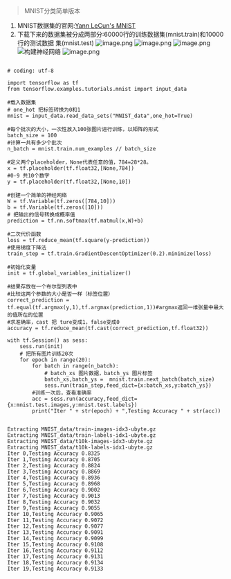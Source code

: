 >MNIST分类简单版本
1. MNIST数据集的官网:[Yann LeCun's MNIST](http://yann.lecun.com/exdb/mnist/)
2. 下载下来的数据集被分成两部分:60000行的训练数据集(mnist.train)和10000行的测试数据
集(mnist.test)
![image.png](https://upload-images.jianshu.io/upload_images/6634703-f6927fad28c7ebe5.png?imageMogr2/auto-orient/strip%7CimageView2/2/w/1240)
![image.png](https://upload-images.jianshu.io/upload_images/6634703-de972de7aea98ca5.png?imageMogr2/auto-orient/strip%7CimageView2/2/w/1240)
![image.png](https://upload-images.jianshu.io/upload_images/6634703-291a2fcab1958000.png?imageMogr2/auto-orient/strip%7CimageView2/2/w/1240)
![构建神经网络](https://upload-images.jianshu.io/upload_images/6634703-fa2f280f7c8c8ab1.png?imageMogr2/auto-orient/strip%7CimageView2/2/w/200)
![image.png](https://upload-images.jianshu.io/upload_images/6634703-30af0c2a5a0ed9bd.png?imageMogr2/auto-orient/strip%7CimageView2/2/w/1240)
```

# coding: utf-8

import tensorflow as tf
from tensorflow.examples.tutorials.mnist import input_data

#载入数据集
# one_hot 把标签转换为0和1
mnist = input_data.read_data_sets("MNIST_data",one_hot=True)

#每个批次的大小，一次性放入100张图片进行训练，以矩阵的形式
batch_size = 100
#计算一共有多少个批次
n_batch = mnist.train.num_examples // batch_size

#定义两个placeholder，None代表任意的值，784=28*28。
x = tf.placeholder(tf.float32,[None,784])
#0-9 共10个数字
y = tf.placeholder(tf.float32,[None,10])

#创建一个简单的神经网络
W = tf.Variable(tf.zeros([784,10]))
b = tf.Variable(tf.zeros([10]))
# 把输出的信号转换成概率值
prediction = tf.nn.softmax(tf.matmul(x,W)+b)

#二次代价函数
loss = tf.reduce_mean(tf.square(y-prediction))
#使用梯度下降法
train_step = tf.train.GradientDescentOptimizer(0.2).minimize(loss)

#初始化变量
init = tf.global_variables_initializer()

#结果存放在一个布尔型列表中
#比较这两个参数的大小是否一样（标签位置）
correct_prediction = tf.equal(tf.argmax(y,1),tf.argmax(prediction,1))#argmax返回一维张量中最大的值所在的位置
#求准确率，cast 把 ture变成1，false变成0
accuracy = tf.reduce_mean(tf.cast(correct_prediction,tf.float32))

with tf.Session() as sess:
    sess.run(init)
    # 把所有图片训练20次
    for epoch in range(20):
        for batch in range(n_batch):
            # batch_xs 图片数据，batch_ys 图片标签
            batch_xs,batch_ys =  mnist.train.next_batch(batch_size)
            sess.run(train_step,feed_dict={x:batch_xs,y:batch_ys})
        #训练一次后，查看准确率
        acc = sess.run(accuracy,feed_dict={x:mnist.test.images,y:mnist.test.labels})
        print("Iter " + str(epoch) + ",Testing Accuracy " + str(acc))


Extracting MNIST_data/train-images-idx3-ubyte.gz
Extracting MNIST_data/train-labels-idx1-ubyte.gz
Extracting MNIST_data/t10k-images-idx3-ubyte.gz
Extracting MNIST_data/t10k-labels-idx1-ubyte.gz
Iter 0,Testing Accuracy 0.8325
Iter 1,Testing Accuracy 0.8705
Iter 2,Testing Accuracy 0.8824
Iter 3,Testing Accuracy 0.8869
Iter 4,Testing Accuracy 0.8936
Iter 5,Testing Accuracy 0.8968
Iter 6,Testing Accuracy 0.9002
Iter 7,Testing Accuracy 0.9013
Iter 8,Testing Accuracy 0.9032
Iter 9,Testing Accuracy 0.9055
Iter 10,Testing Accuracy 0.9065
Iter 11,Testing Accuracy 0.9072
Iter 12,Testing Accuracy 0.9077
Iter 13,Testing Accuracy 0.9091
Iter 14,Testing Accuracy 0.9099
Iter 15,Testing Accuracy 0.9108
Iter 16,Testing Accuracy 0.9112
Iter 17,Testing Accuracy 0.9131
Iter 18,Testing Accuracy 0.9134
Iter 19,Testing Accuracy 0.9133
```


